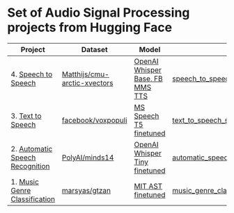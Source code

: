 # Set of Audio Signal Processing projects from Hugging Face

| Project | Dataset | Model | Script | Result | Metric |
| --- | --- | --- | --- | --- | --- |
| 4. [Speech to Speech](https://huggingface.co/learn/audio-course/chapter7/hands_on) | [Matthijs/cmu-arctic-xvectors](https://huggingface.co/datasets/Matthijs/cmu-arctic-xvectors) | [OpenAI Whisper Base, FB MMS TTS](https://huggingface.co/spaces/jaymanvirk/speech-to-speech-translation) | [speech_to_speech_whisper_mms_tts.py](/speech_to_speech_whisper_mms_tts.py) | NA | NA |
| 3. [Text to Speech](https://huggingface.co/learn/audio-course/chapter6/hands_on) | [facebook/voxpopuli](https://huggingface.co/datasets/facebook/voxpopuli) | [MS Speech T5 finetuned](https://huggingface.co/jaymanvirk/speecht5_tts_finetuned_voxpopuli_lt) | [text_to_speech_speecht5.ipynb](/text_to_speech_speecht5.ipynb) | NA | NA |
| 2. [Automatic Speech Recognition](https://huggingface.co/learn/audio-course/chapter5/hands_on) | [PolyAI/minds14](https://huggingface.co/datasets/PolyAI/minds14) | [OpenAI Whisper Tiny finetuned](https://huggingface.co/jaymanvirk/whisper-tiny_finetuned_minds14_en-US) | [automatic_speech_recognition_minds14.ipynb](/automatic_speech_recognition_minds14.ipynb) | 0.3093 | WER |
| 1. [Music Genre Classification](https://huggingface.co/learn/audio-course/chapter4/hands_on) |[marsyas/gtzan](https://huggingface.co/datasets/marsyas/gtzan) | [MIT AST finetuned](https://huggingface.co/jaymanvirk/ast-finetuned-audioset-10-10-0.4593-finetuned-gtzan) | [music_genre_classification_gtzan.ipynb](/music_genre_classification_gtzan.ipynb) | 0.92 | Accuracy |

